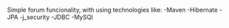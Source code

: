 Simple forum funcionality, with using technologies like:
-Maven
-Hibernate
-JPA
-j_security
-JDBC
-MySQl
